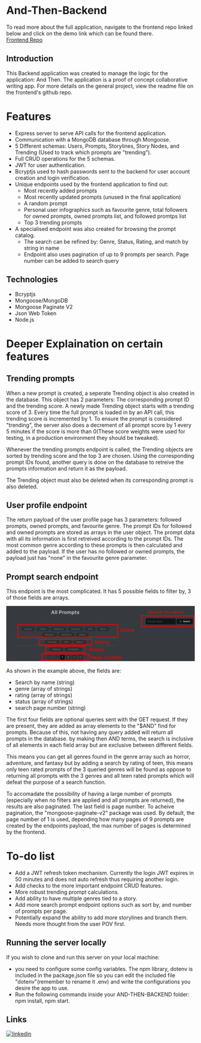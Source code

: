 # And-Then-Backend

To read more about the full application, navigate to the frontend repo linked below and click on the demo link which can be found there.  
[Frontend Repo](https://github.com/andrewilf/and-then)

## Introduction

This Backend application was created to manage the logic for the application: And Then. The application is a proof of concept collaborative writing app.
For more details on the general project, view the readme file on the frontend's github repo.

# Features

- Express server to serve API calls for the frontend application.
- Communication with a MongoDB database through Mongoose.
- 5 Different schemas: Users, Prompts, Storylines, Story Nodes, and Trending (Used to track which prompts are "trending").
- Full CRUD operations for the 5 schemas.
- JWT for user authentication.
- Bcryptjs used to hash passwords sent to the backend for user account creation and login verification.
- Unique endpoints used by the frontend application to find out:
  - Most recently added prompts
  - Most recently updated prompts (unused in the final application)
  - A random prompt
  - Personal user infographics such as favourite genre, total followers for owned prompts, owned prompts list, and followed promtps list
  - Top 3 trending prompts
- A specialised endpoint was also created for browsing the prompt catalog.
  - The search can be refined by: Genre, Status, Rating, and match by string in name
  - Endpoint also uses pagination of up to 9 prompts per search. Page number can be added to search query

## Technologies

- Bcryptjs
- Mongoose/MongoDB
- Mongoose Paginate V2
- Json Web Token
- Node.js

# Deeper Explaination on certain features

## Trending prompts

When a new prompt is created, a seperate Trending object is also created in the database. This object has 2 parameters: The corresponding prompt ID and the trending score. A newly made Trending object starts with a trending score of 3. Every time the full prompt is loaded in by an API call, this trending score is incremented by 1.
To ensure the prompt is considered "trending", the server also does a decrement of all prompt score by 1 every 5 minutes if the score is more than 0(These score weights were used for testing, in a production environment they should be tweaked).

Whenever the trending prompts endpoint is called, the Trending objects are sorted by trending score and the top 3 are chosen. Using the corresponding prompt IDs found, another query is done on the database to retreive the prompts information and return it as the payload.

The Trending object must also be deleted when its corresponding prompt is also deleted.

## User profile endpoint

The return payload of the user profile page has 3 parameters: followed prompts, owned prompts, and favourite genre. The prompt IDs for followed and owned prompts are stored as arrays in the user object. The prompt data with all its information is first retreived according to the prompt IDs. The most common genre according to these prompts is then calculated and added to the payload. If the user has no followed or owned prompts, the payload just has "none" in the favourite genre parameter.

## Prompt search endpoint

This endpoint is the most complicated. It has 5 possible fields to filter by, 3 of those fields are arrays.

![search fields](https://github.com/andrewilf/and-then-backend/blob/main/readme_img/Search%20fields%20image.png?raw=true)

As shown in the example above, the fields are:

- Search by name (string)
- genre (array of strings)
- rating (array of strings)
- status (array of strings)
- search page number (string)

The first four fields are optional queries sent with the GET request. If they are present, they are added as array elements to the "$AND" find for prompts. Because of this, not having any query added will return all prompts in the database. by making then AND terms, the search is inclusive of all elements in each field array but are exclusive between different fields.

This means you can get all genres found in the genre array such as horror, adventure, and fantasy but by adding a search by rating of teen, this means only teen rated prompts of the 3 queried genres will be found as oppose to returning all prompts with the 3 genres and all teen rated prompts which will defeat the purpose of a search function.

To accomadate the possibility of having a large number of prompts (especially when no filters are applied and all prompts are returned), the results are also paginated. The last field is page number. To acheive pagination, the "mongoose-paginate-v2" package was used. By default, the page number of 1 is used, depending how many pages of 9 prompts are created by the endpoints payload, the max number of pages is determined by the frontend.

# To-do list

- Add a JWT refresh token mechanism. Currently the login JWT expires in 50 minutes and does not auto refresh thus requiring another login.
- Add checks to the more important endpoint CRUD features.
- More robust trending prompt calculations.
- Add ability to have multiple genres tied to a story.
- Add more search prompt endpoint options such as sort by, and number of prompts per page.
- Potentially expand the ability to add more storylines and branch them. Needs more thought from the user POV first.

## Running the server locally

If you wish to clone and run this server on your local machine:

- you need to configure some config variables. The npm library, dotenv is included in the package.json file so you can edit the included file "dotenv"(remember to rename it .env) and write the configurations you desire the app to use.
- Run the following commands inside your AND-THEN-BACKEND folder: npm install, npm start.

## Links

[![linkedin](https://img.shields.io/badge/linkedin-0A66C2?style=for-the-badge&logo=linkedin&logoColor=white)](https://www.linkedin.com/in/andrewianfaulkner/)